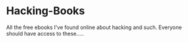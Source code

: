 # Hacking-Books
All the free ebooks I've found online about hacking and such. Everyone should have access to these.....
